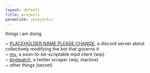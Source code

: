 ```yaml
---
layout: default
title: projects
permalink: /projects/
---
```


things i am doing

~ [PLACEHOLDER NAME PLEASE CHANGE](https://discord.gg/j5cs9MZJkT), a discord server about collectively modifying the bot that governs it  
~ [mu](https://github.com/cosmicoptima/mu), a soon-to-be-scriptable mpd client (wip)  
~ [birdwatch](https://github.com/cosmicoptima/birdwatch), a twitter scraper (wip, inactive)  
~ other things (secret)
